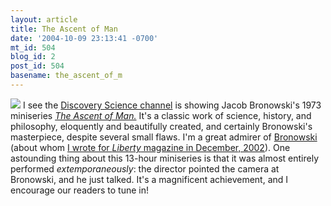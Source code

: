 ```yaml
---
layout: article
title: The Ascent of Man
date: '2004-10-09 23:13:41 -0700'
mt_id: 504
blog_id: 2
post_id: 504
basename: the_ascent_of_m
---
```

<a href="http://www.ratbags.com/skepticism/"><img src="http://www.ratbags.com/skepticism/ausch.jpg"></a>
I see the <a href="http://science.discovery.com/schedule/series.jsp?series=108603&gid=0&channel=SCI">Discovery Science channel</a> is showing Jacob Bronowski's 1973 miniseries <i><a href="http://en.wikipedia.org/wiki/The_Ascent_of_Man">The Ascent of Man.</i></a> It's a classic work of science, history, and philosophy, eloquently and beautifully created, and certainly Bronowski's masterpiece, despite several small flaws. I'm a great admirer of <a href="http://www.drbronowski.com/">Bronowski</a> (about whom <a href="http://www.geocities.com/sande106/bronowskirev.htm">I wrote for <i>Liberty</i> magazine in December, 2002</a>). One astounding thing about this 13-hour miniseries is that it was almost entirely performed <i>extemporaneously</i>: the director pointed the camera at Bronowski, and he just talked. It's a magnificent achievement, and I encourage our readers to tune in!
